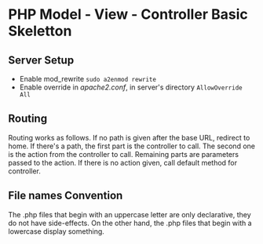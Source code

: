 # PHP Model - View - Controller Basic Skeletton

## Server Setup
- Enable mod_rewrite ```sudo a2enmod rewrite```
- Enable override in *apache2.conf*, in server's directory  ```AllowOverride All```

## Routing

Routing works as follows. If no path is given after the base URL, redirect to home.
If there's a path, the first part is the controller to call.
The second one is the action from the controller to call. Remaining parts are
parameters passed to the action. If there is no action given, call default method for controller.

## File names Convention

The .php files that begin with an uppercase letter are only declarative, they do not have side-effects.
On the other hand, the .php files that begin with a lowercase display something. 
